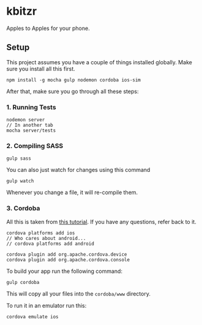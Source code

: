 # kbitzr

Apples to Apples for your phone.

## Setup

This project assumes you have a couple of things installed globally. Make sure you install all this first.

```
npm install -g mocha gulp nodemon cordoba ios-sim
```

After that, make sure you go through all these steps:

### 1. Running Tests

```
nodemon server
// In another tab
mocha server/tests
```

### 2. Compiling SASS

```
gulp sass
```

You can also just watch for changes using this command

```
gulp watch
```

Whenever you change a file, it will re-compile them.

### 3. Cordoba

All this is taken from [this tutorial](http://coenraets.org/blog/cordova-phonegap-3-tutorial/). If you have any questions, refer back to it.

```
cordova platforms add ios
// Who cares about android...
// cordova platforms add android

cordova plugin add org.apache.cordova.device
cordova plugin add org.apache.cordova.console
```

To build your app run the following command:

```
gulp cordoba
```

This will copy all your files into the `cordoba/www` directory.

To run it in an emulator run this:

```
cordova emulate ios
```